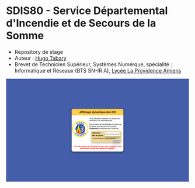 # SDIS80 - Service Départemental d'Incendie et de Secours de la Somme
- Repository de stage
- Auteur : [Hugo Tabary](https://github.com/HugoTby)
- Brevet de Technicien Supérieur, Systèmes Numérque, spécialité : Informatique et Réseaux (BTS SN-IR A), [Lycée La Providence Amiens](https://www.la-providence.net/fr/)

![App Screenshot](https://github.com/HugoTby/SDIS80/blob/main/sdis80_view.png)
